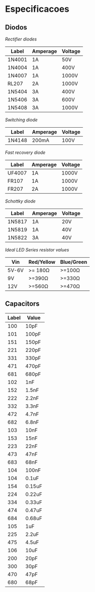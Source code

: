 # Especificacoes 

## Diodos 

*Rectifier diodes*

|Label | Amperage | Voltage | 
|------|----------|---------|
|1N4001|1A|50V|
|1N4004|1A|400V|
|1N4007|1A|1000V|
|RL207|2A|1000V|
|1N5404|3A|400V|
|1N5406|3A|600V|
|1N5408|3A|1000V|

*Switching diode*

|Label | Amperage | Voltage | 
|------|----------|---------|
|1N4148|200mA|100V|

*Fast recovery diode* 

|Label | Amperage | Voltage | 
|------|----------|---------|
|UF4007|1A|1000V|
|FR107|1A|1000V|
|FR207|2A|1000V|

*Schottky diode*

|Label | Amperage | Voltage | 
|------|----------|---------|
|1N5817|1A|20V|
|1N5819|1A|40V|
|1N5822|3A|40V|


*Ideal LED Series resistor values*

|Vin|Red/Yellow|Blue/Green|
|---|----------|----------|
|5V-6V|>= 180Ω| >=100Ω|
|9V|>=390Ω|>=330Ω|
|12V|>=560Ω|>=470Ω|

## Capacitors

|Label|Value|
|-----|-----|
|100|10pF|
|101|100pF|
|151|150pF|
|221|220pF|
|331|330pF|
|471|470pF|
|681|680pF|
|102|1nF|
|152|1.5nF|
|222|2.2nF|
|332|3.3nF|
|472|4.7nF|
|682|6.8nF|
|103|10nF|
|153|15nF|
|223|22nF|
|473|47nF|
|683|68nF|
|104|100nF|
|104|0.1uF|
|154|0.15uF|
|224|0.22uF|
|334|0.33uF|
|474|0.47uF|
|684|0.68uF|
|105|1uF|
|225|2.2uF|
|475|4.5uF|
|106|10uF|
|200|20pF|
|300|30pF|
|470|47pF|
|680|68pF|
